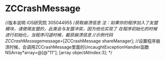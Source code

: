 ZCCrashMessage
==============
//版本说明 iOS研究院 305044955
/*获取崩溃信息 
 注：如果你的程序加入了友盟模块，请使用友盟的，此类会与友盟冲突，因为他也实现了
 在程序初始化的时候进行初始化，当程序闪退时候，截获崩溃信息
//示例代码
  ZCCrashMessage*message=[ZCCrashMessage shareManager];
 //设置程序崩溃时候，会调用ZCCrashMessage里面的UncaughtExceptionHandler函数
 NSArray*array=@[@"11"];
 [array objectAtIndex:3];
 */
